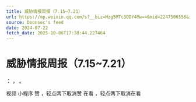 ```yaml
---
title: 威胁情报周报（7.15~7.21）
url: https://mp.weixin.qq.com/s?__biz=Mzg5MTc3ODY4Mw==&mid=2247506556&idx=1&sn=ee5e0a8d4f94bdcb6a6d89ab6caac08f
source: Doonsec's feed
date: 2024-07-22
fetch_date: 2025-10-06T17:38:44.227464
---
```


# 威胁情报周报（7.15~7.21）

：
，
。

视频
小程序
赞
，轻点两下取消赞
在看
，轻点两下取消在看